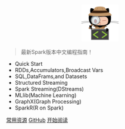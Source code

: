 <p align="center">
<img src="static/pictures/logo.jpg" width="100" height="100"/>
</p>


> 最新Spark版本中文编程指南！

- Quick Start
- RDDs,Accumulators,Broadcast Vars
- SQL,DataFrams,and Datasets
- Structured Streaming
- Spark Streaming(DStreams)
- MLlib(Machine Learning)
- GraphX(Graph Processing)
- SparkR(R on Spark)

[常用资源](https://shimo.im/docs/MuiACIg1HlYfVxrj/)
[GitHub](<https://github.com/Lcsbs/SparkGuide-cn>)
[开始阅读](#spark编程中文指南)